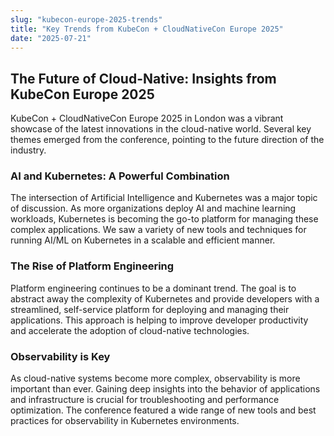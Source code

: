 ```yaml
---
slug: "kubecon-europe-2025-trends"
title: "Key Trends from KubeCon + CloudNativeCon Europe 2025"
date: "2025-07-21"
---
```


## The Future of Cloud-Native: Insights from KubeCon Europe 2025

KubeCon + CloudNativeCon Europe 2025 in London was a vibrant showcase of the latest innovations in the cloud-native world. Several key themes emerged from the conference, pointing to the future direction of the industry.

### AI and Kubernetes: A Powerful Combination

The intersection of Artificial Intelligence and Kubernetes was a major topic of discussion. As more organizations deploy AI and machine learning workloads, Kubernetes is becoming the go-to platform for managing these complex applications. We saw a variety of new tools and techniques for running AI/ML on Kubernetes in a scalable and efficient manner.

### The Rise of Platform Engineering

Platform engineering continues to be a dominant trend. The goal is to abstract away the complexity of Kubernetes and provide developers with a streamlined, self-service platform for deploying and managing their applications. This approach is helping to improve developer productivity and accelerate the adoption of cloud-native technologies.

### Observability is Key

As cloud-native systems become more complex, observability is more important than ever. Gaining deep insights into the behavior of applications and infrastructure is crucial for troubleshooting and performance optimization. The conference featured a wide range of new tools and best practices for observability in Kubernetes environments.
